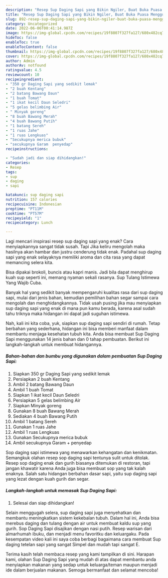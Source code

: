 ```yaml
---
description: "Resep Sup Daging Sapi yang Bikin Ngiler, Buat Buka Puasa Menggugah Selera"
title: "Resep Sup Daging Sapi yang Bikin Ngiler, Buat Buka Puasa Menggugah Selera"
slug: 892-resep-sup-daging-sapi-yang-bikin-ngiler-buat-buka-puasa-menggugah-selera
category: Uncategorized
date: 2022-06-06T00:41:14.987Z
image: https://img-global.cpcdn.com/recipes/19f8807f327fa127/680x482cq70/sup-daging-sapi-foto-resep-utama.jpg
hideToc: false
enableToc: true
enableTocContent: false
thumbnail: https://img-global.cpcdn.com/recipes/19f8807f327fa127/680x482cq70/sup-daging-sapi-foto-resep-utama.jpg
cover: https://img-global.cpcdn.com/recipes/19f8807f327fa127/680x482cq70/sup-daging-sapi-foto-resep-utama.jpg
author: Admin
authorAv: notfound
ratingvalue: 4.5
reviewcount: 10
recipeingredient:
- "350 gr Daging Sapi yang sedikit lemak"
- "2 buah Kentang"
- "2 batang Bawang Daun"
- "1 buah Tomat"
- "1 ikat kecil Daun Seledri"
- "5 gelas belimbing Air"
- " Minyak goreng"
- "8 buah Bawang Merah"
- "4 buah Bawang Putih"
- "1 batang Sereh"
- "1 ruas Jahe"
- "1 ruas Lengkuas"
- "Secukupnya merica bubuk"
- "secukupnya Garam  penyedap"
recipeinstructions:

- "Sudah jadi dan siap dihidangkan!"
categories:
- Resep
tags:
- sup
- daging
- sapi

katakunci: sup daging sapi 
nutrition: 157 calories
recipecuisine: Indonesian
preptime: "PT11M"
cooktime: "PT57M"
recipeyield: "1"
recipecategory: Lunch

---
```



Lagi mencari inspirasi resep sup daging sapi yang enak? Cara menyiapkannya sangat tidak susah. Tapi Jika keliru mengolah maka hasilnya akan hambar dan justru cenderung tidak enak. Padahal sup daging sapi yang enak selayaknya memiliki aroma dan cita rasa yang dapat memancing selera kita.


Bisa dipakai brokoli, buncis atau kapri manis. Jadi bila dapat menghirup kuah sup seperti ini, memang nyaman sekali rasanya. Sup Tulang Istimewa Yang Wajib Cuba.

Banyak hal yang sedikit banyak mempengaruhi kualitas rasa dari sup daging sapi, mulai dari jenis bahan, kemudian pemilihan bahan segar sampai cara mengolah dan menghidangkannya. Tidak usah pusing jika mau menyiapkan sup daging sapi yang enak di mana pun kamu berada, karena asal sudah tahu triknya maka hidangan ini dapat jadi suguhan istimewa.


Nah, kali ini kita coba, yuk, siapkan sup daging sapi sendiri di rumah. Tetap berbahan yang sederhana, hidangan ini bisa memberi manfaat dalam membantu menjaga kesehatan tubuh kita. Anda bisa membuat Sup Daging Sapi menggunakan 14 jenis bahan dan 0 tahap pembuatan. Berikut ini langkah-langkah untuk membuat hidangannya.

<!--inarticleads1-->

##### Bahan-bahan dan bumbu yang digunakan dalam pembuatan Sup Daging Sapi:

1. Siapkan 350 gr Daging Sapi yang sedikit lemak
1. Persiapkan 2 buah Kentang
1. Ambil 2 batang Bawang Daun
1. Ambil 1 buah Tomat
1. Siapkan 1 ikat kecil Daun Seledri
1. Persiapkan 5 gelas belimbing Air
1. Siapkan  Minyak goreng
1. Gunakan 8 buah Bawang Merah
1. Sediakan 4 buah Bawang Putih
1. Ambil 1 batang Sereh
1. Gunakan 1 ruas Jahe
1. Ambil 1 ruas Lengkuas
1. Gunakan Secukupnya merica bubuk
1. Ambil secukupnya Garam + penyedap


Sop daging sapi istimewa yang menawarkan kehangatan dan kenikmatan. Semangkuk olahan resep sop daging sapi tentunya sulit untuk ditolak. Resep sop daging enak dan gurih biasanya ditemukan di restoran, tapi jangan khawatir karena Anda juga bisa membuat sop yang tak kalah enaknya. Salah satu hidangan berbahan dasar sapi, yaitu sup daging sapi yang lezat dengan kuah gurih dan segar. 

<!--inarticleads2-->

##### Langkah-langkah untuk memasak Sup Daging Sapi:


1. Selesai dan siap dihidangkan!

Selain menggugah selera, sup daging sapi juga menyehatkan dan membantu meningkatkan sistem kekebalan tubuh. Dalam hal ini, Anda bisa merebus daging dan tulang dengan air untuk membuat kaldu sup yang gurih. Sop Daging Sapi disajikan dengan nasi putih. Resep warisan dari almarhumah ibuku, dan menjadi menu favoritku dan keluargaku. Pada kesempatan video kali ini saya coba berbagi bagaimana cara membuat Sup daging tetelan sapi yang sangat Simpel dan mudah tapi sangat E. 

Terima kasih telah membaca resep yang kami tampilkan di sini. Harapan kami, olahan Sup Daging Sapi yang mudah di atas dapat membantu anda menyiapkan makanan yang sedap untuk keluarga/teman maupun menjadi ide dalam berjualan makanan. Semoga bermanfaat dan selamat mencoba!
